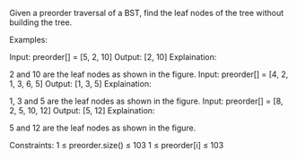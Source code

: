 Given a preorder traversal of a BST, find the leaf nodes of the tree without building the tree.


Examples:

Input: preorder[] = [5, 2, 10]
Output: [2, 10]
Explaination: 

2 and 10 are the leaf nodes as shown in the figure.
Input: preorder[] = [4, 2, 1, 3, 6, 5]
Output: [1, 3, 5]
Explaination: 

1, 3 and 5 are the leaf nodes as shown in the figure.
Input: preorder[] = [8, 2, 5, 10, 12]
Output: [5, 12]
Explaination: 

5 and 12 are the leaf nodes as shown in the figure.

Constraints:
1 ≤ preorder.size() ≤ 103
1 ≤ preorder[i] ≤ 103